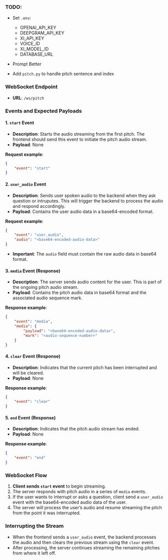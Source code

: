 ### TODO:

-   Set `.env`:

    -   OPENAI_API_KEY
    -   DEEPGRAM_API_KEY
    -   XI_API_KEY
    -   VOICE_ID
    -   XI_MODEL_ID
    -   DATABASE_URL

-   Prompt Better
-   Add `pitch.py` to handle pitch sentence and index

### WebSocket Endpoint

-   **URL**: `/ws/pitch`

### Events and Expected Payloads

#### 1. `start` Event

-   **Description**: Starts the audio streaming from the first pitch. The frontend should send this event to initiate the pitch audio stream.
-   **Payload**: None

**Request example**:

```json
{
    "event": "start"
}
```

#### 2. `user_audio` Event

-   **Description**: Sends user spoken audio to the backend when they ask question or intruputes. This will trigger the backend to process the audio and respond accordingly.
-   **Payload**: Contains the user audio data in a base64-encoded format.

**Request example**:

```json
{
    "event": "user_audio",
    "audio": "<base64-encoded-audio-data>"
}
```

-   **Important**: The `audio` field must contain the raw audio data in base64 format.

#### 3. `media` Event (Response)

-   **Description**: The server sends audio content for the user. This is part of the ongoing pitch audio stream.
-   **Payload**: Contains the pitch audio data in base64 format and the associated audio sequence mark.

**Response example**:

```json
{
    "event": "media",
    "media": {
        "payload": "<base64-encoded-audio-data>",
        "mark": "<audio-sequence-number>"
    }
}
```

#### 4. `clear` Event (Response)

-   **Description**: Indicates that the current pitch has been interrupted and will be cleared.
-   **Payload**: None

**Response example**:

```json
{
    "event": "clear"
}
```

#### 5. `end` Event (Response)

-   **Description**: Indicates that the pitch audio stream has ended.
-   **Payload**: None

**Response example**:

```json
{
    "event": "end"
}
```

### WebSocket Flow

1. **Client sends `start` event** to begin streaming.
2. The server responds with pitch audio in a series of `media` events.
3. If the user wants to interrupt or asks a question, client send a `user_audio` event with the base64-encoded audio data of the user.
4. The server will process the user’s audio and resume streaming the pitch from the point it was interrupted.

### Interrupting the Stream

-   When the frontend sends a `user_audio` event, the backend processes the audio and then clears the previous stream using the `clear` event.
-   After processing, the server continues streaming the remaining pitches from where it left off.

